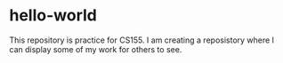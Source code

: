 # hello-world
This repository is practice for CS155. I am creating a reposistory where I can display some of my work for others to see. 
